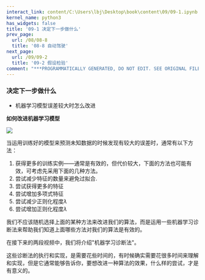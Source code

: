 ```yaml
---
interact_link: content/C:\Users\lbj\Desktop\book\content\09/09-1.ipynb
kernel_name: python3
has_widgets: false
title: '09-1 决定下一步做什么'
prev_page:
  url: /08/08-8
  title: '08-8 自动驾驶'
next_page:
  url: /09/09-2
  title: '09-2 假设检验'
comment: "***PROGRAMMATICALLY GENERATED, DO NOT EDIT. SEE ORIGINAL FILES IN /content***"
---
```


### 决定下一步做什么

+ 机器学习模型误差较大时怎么改进

**如何改进机器学习模型** 

![](http://imgbed.momodel.cn/5cc1a0b7e3067ce9b6abf76d.jpg)

当运用训练好的模型来预测未知数据的时候发现有较大的误差时，通常有以下方法：
1. 获得更多的训练实例——通常是有效的，但代价较大，下面的方法也可能有效，可考虑先采用下面的几种方法。 
2. 尝试减少特征的数量来避免过拟合.
3. 尝试获得更多的特征 
4. 尝试增加多项式特征 
5. 尝试减少正则化程度$\lambda$
6. 尝试增加正则化程度$\lambda$

我们不应该随机选择上面的某种方法来改进我们的算法，而是运用一些机器学习诊断法来帮助我们知道上面哪些方法对我们的算法是有效的。 

在接下来的两段视频中，我们将介绍"机器学习诊断法"。

这些诊断法的执行和实现，是需要花些时间的，有时候确实需要花很多时间来理解和实现，但是它通常能够告诉你，要想改进一种算法的效果，什么样的尝试，才是有意义的。

 
 
